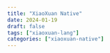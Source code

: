 ```yaml
---
title: "XiaoXuan Native"
date: 2024-01-19
draft: false
tags: ["xiaoxuan-lang"]
categories: ["xiaoxuan-native"]
---
```

